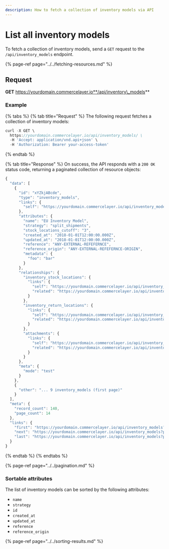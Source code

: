 ```yaml
---
description: How to fetch a collection of inventory models via API
---
```


# List all inventory models

To fetch a collection of inventory models, send a `GET` request to the `/api/inventory_models` endpoint.

{% page-ref page="../../fetching-resources.md" %}

## Request

**GET** https://yourdomain.commercelayer.io**/api/inventory\_models**

### **Example**

{% tabs %}
{% tab title="Request" %}
The following request fetches a collection of inventory models:

```javascript
curl -X GET \
  https://yourdomain.commercelayer.io/api/inventory_models/ \
  -H 'Accept: application/vnd.api+json' \
  -H 'Authorization: Bearer your-access-token'
```
{% endtab %}

{% tab title="Response" %}
On success, the API responds with a `200 OK` status code, returning a paginated collection of resource objects:

```javascript
{
  "data": [
    {
      "id": "xYZkjABcde",
      "type": "inventory_models",
      "links": {
        "self": "https://yourdomain.commercelayer.io/api/inventory_models/xYZkjABcde"
      },
      "attributes": {
        "name": "EU Inventory Model",
        "strategy": "split_shipments",
        "stock_locations_cutoff": "3",
        "created_at": "2018-01-01T12:00:00.000Z",
        "updated_at": "2018-01-01T12:00:00.000Z",
        "reference": "ANY-EXTERNAL-REFEFERNCE",
        "reference_origin": "ANY-EXTERNAL-REFEFERNCE-ORIGIN",
        "metadata": {
          "foo": "bar"
        }
      },
      "relationships": {
        "inventory_stock_locations": {
          "links": {
            "self": "https://yourdomain.commercelayer.io/api/inventory_models/xYZkjABcde/relationships/inventory_stock_locations",
            "related": "https://yourdomain.commercelayer.io/api/inventory_models/xYZkjABcde/inventory_stock_locations"
          }
        },
        "inventory_return_locations": {
          "links": {
            "self": "https://yourdomain.commercelayer.io/api/inventory_models/xYZkjABcde/relationships/inventory_return_locations",
            "related": "https://yourdomain.commercelayer.io/api/inventory_models/xYZkjABcde/inventory_return_locations"
          }
        },
        "attachments": {
          "links": {
            "self": "https://yourdomain.commercelayer.io/api/inventory_models/xYZkjABcde/relationships/attachments",
            "related": "https://yourdomain.commercelayer.io/api/inventory_models/xYZkjABcde/attachments"
          }
        }
      },
      "meta": {
        "mode": "test"
      }
    },
    {
      "other": "... 9 inventory_models (first page)"
    }
  ],
  "meta": {
    "record_count": 140,
    "page_count": 14
  },
  "links": {
    "first": "https://yourdomain.commercelayer.io/api/inventory_models?page[number]=1&page[size]=10",
    "next": "https://yourdomain.commercelayer.io/api/inventory_models?page[number]=2&page[size]=10",
    "last": "https://yourdomain.commercelayer.io/api/inventory_models?page[number]=14&page[size]=10"
  }
}
```
{% endtab %}
{% endtabs %}

{% page-ref page="../../pagination.md" %}

### Sortable attributes

The list of inventory models can be sorted by the following attributes:

* `name`
* `strategy`
* `id`
* `created_at`
* `updated_at`
* `reference`
* `reference_origin`

{% page-ref page="../../sorting-results.md" %}

